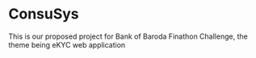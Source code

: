 # ConsuSys
This is our proposed project for Bank of Baroda Finathon Challenge, the theme being eKYC web application
